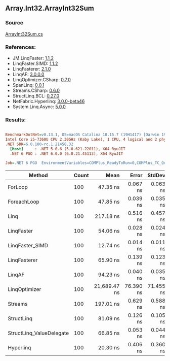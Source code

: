 ﻿## Array.Int32.ArrayInt32Sum

### Source
[ArrayInt32Sum.cs](../LinqBenchmarks/Array/Int32/ArrayInt32Sum.cs)

### References:
- JM.LinqFaster: [1.1.2](https://www.nuget.org/packages/JM.LinqFaster/1.1.2)
- LinqFaster.SIMD: [1.1.2](https://www.nuget.org/packages/LinqFaster.SIMD/1.0.3)
- LinqFasterer: [2.1.0](https://www.nuget.org/packages/LinqFasterer/2.1.0)
- LinqAF: [3.0.0.0](https://www.nuget.org/packages/LinqAF/3.0.0.0)
- LinqOptimizer.CSharp: [0.7.0](https://www.nuget.org/packages/LinqOptimizer.CSharp/0.7.0)
- SpanLinq: [0.0.1](https://www.nuget.org/packages/SpanLinq/0.0.1)
- Streams.CSharp: [0.6.0](https://www.nuget.org/packages/Streams.CSharp/0.6.0)
- StructLinq.BCL: [0.27.0](https://www.nuget.org/packages/StructLinq/0.27.0)
- NetFabric.Hyperlinq: [3.0.0-beta46](https://www.nuget.org/packages/NetFabric.Hyperlinq/3.0.0-beta46)
- System.Linq.Async: [5.0.0](https://www.nuget.org/packages/System.Linq.Async/5.0.0)

### Results:
``` ini

BenchmarkDotNet=v0.13.1, OS=macOS Catalina 10.15.7 (19H1417) [Darwin 19.6.0]
Intel Core i5-7360U CPU 2.30GHz (Kaby Lake), 1 CPU, 4 logical and 2 physical cores
.NET SDK=6.0.100-rc.1.21458.32
  [Host]     : .NET 5.0.6 (5.0.621.22011), X64 RyuJIT
  .NET 6 PGO : .NET 6.0.0 (6.0.21.45113), X64 RyuJIT

Job=.NET 6 PGO  EnvironmentVariables=COMPlus_ReadyToRun=0,COMPlus_TC_QuickJitForLoops=1,COMPlus_TieredPGO=1  Runtime=.NET 6.0  

```
|                   Method | Count |         Mean |     Error |    StdDev |          Ratio | RatioSD |  Gen 0 | Allocated |
|------------------------- |------ |-------------:|----------:|----------:|---------------:|--------:|-------:|----------:|
|                  ForLoop |   100 |     47.35 ns |  0.067 ns |  0.063 ns |       baseline |         |      - |         - |
|              ForeachLoop |   100 |     47.85 ns |  0.039 ns |  0.035 ns |   1.01x slower |   0.00x |      - |         - |
|                     Linq |   100 |    217.18 ns |  0.516 ns |  0.457 ns |   4.59x slower |   0.01x | 0.0153 |      32 B |
|               LinqFaster |   100 |     54.06 ns |  0.028 ns |  0.024 ns |   1.14x slower |   0.00x |      - |         - |
|          LinqFaster_SIMD |   100 |     12.74 ns |  0.014 ns |  0.011 ns |   3.72x faster |   0.00x |      - |         - |
|             LinqFasterer |   100 |     65.90 ns |  0.139 ns |  0.123 ns |   1.39x slower |   0.00x |      - |         - |
|                   LinqAF |   100 |     94.23 ns |  0.040 ns |  0.035 ns |   1.99x slower |   0.00x |      - |         - |
|            LinqOptimizer |   100 | 21,689.47 ns | 76.390 ns | 71.455 ns | 458.10x slower |   1.68x | 7.6599 |  16,071 B |
|                  Streams |   100 |    197.01 ns |  0.629 ns |  0.588 ns |   4.16x slower |   0.01x | 0.0994 |     208 B |
|               StructLinq |   100 |     81.09 ns |  0.126 ns |  0.105 ns |   1.71x slower |   0.00x | 0.0153 |      32 B |
| StructLinq_ValueDelegate |   100 |     66.85 ns |  0.053 ns |  0.044 ns |   1.41x slower |   0.00x |      - |         - |
|                Hyperlinq |   100 |     20.30 ns |  0.406 ns |  0.360 ns |   2.33x faster |   0.04x |      - |         - |
